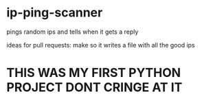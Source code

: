 # ip-ping-scanner
pings random ips and tells when it gets a reply


ideas for pull requests: 
  make so it writes a file with all the good ips
  
 # THIS WAS MY FIRST PYTHON PROJECT DONT CRINGE AT IT
